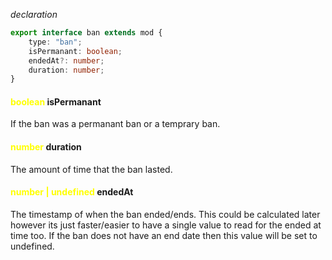 *declaration*
```ts
export interface ban extends mod {
	type: "ban";
	isPermanant: boolean;
	endedAt?: number;
	duration: number;
}
```

#### <span style="color:yellow">boolean</span> isPermanant
If the ban was a permanant ban or a temprary ban.
#### <span style="color:yellow">number</span> duration
The amount of time that the ban lasted.
#### <span style="color:yellow">number | undefined</span> endedAt
The timestamp of when the ban ended/ends. This could be calculated later however its just faster/easier to have a single value to read for the ended at time too. If the ban does not have an end date then this value will be set to undefined.